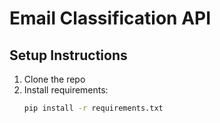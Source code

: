 # Email Classification API

## Setup Instructions
1. Clone the repo
2. Install requirements:
   ```bash
   pip install -r requirements.txt
